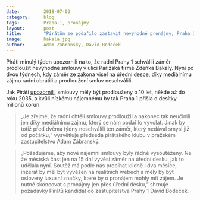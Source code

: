 ```yaml
---
date:         2018-07-03
category:     blog
tags:         Praha-1, pronájmy
layout:       post
title:        "Pirátům se podařilo zastavit nevýhodné pronájmy, Praha 1 nepřijde o desítky milionů" 
image:        bakala.jpg
author:       Adam Zábranský, David Bodeček
---
```


Piráti minulý týden upozornili na to, že radní Prahy 1 schválili záměr prodloužit nevýhodné smlouvy v ulici Pařížská firmě Zdeňka Bakaly. Nyní po dvou týdnech, kdy záměr ze zákona visel na úřední desce, díky mediálnímu zájmu radní obrátili a prodloužení smluv neschválili.

Jak Piráti [upozornili](https://praha.pirati.cz/praha-1-a-luxusni-pronajmy-luxury-brand-management.html), smlouvy měly být prodlouženy o 10 let, někde až do roku 2035, a kvůli nízkému nájemnému by tak Praha 1 přišla o desítky milionů korun. 
> „Je zřejmé, že radní chtěli smlouvy prodloužil a nakonec tak neučinili jen díky mediálnímu zájmu, který se nám podařilo vyvolat. Jinak by totiž před dvěma týdny neschválili ten záměr, který nedával smysl již od počátku,“ vysvětluje předseda pirátského klubu v pražském zastupitelstvu Adam Zábranský.

> „Požadujeme, aby nové nájemní smlouvy byly řádně vysoutěženy. Ne že městská část jen na 15 dní vyvěsí záměr na úřední desku, jak to udělala nyní. Soutěž má podle nás probíhat klidně i dva měsíce, inzerát by měl být vyvěšen na realitních webech a měly by být osloveny luxusní značky, které by o pronájem mohly mít zájem. Je nutné skoncovat s pronájmy jen přes úřední desku,“ shrnuje požadavky Pirátů kandidát do zastupitelstva Prahy 1 David Bodeček.
